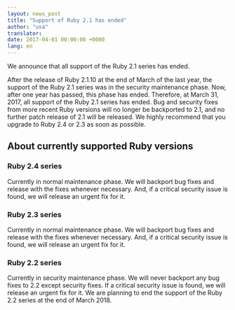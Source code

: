 ```yaml
---
layout: news_post
title: "Support of Ruby 2.1 has ended"
author: "usa"
translator:
date: 2017-04-01 00:00:00 +0000
lang: en
---
```


We announce that all support of the Ruby 2.1 series has ended.

After the release of Ruby 2.1.10 at the end of March of the last year,
the support of the Ruby 2.1 series was in the security maintenance phase.
Now, after one year has passed, this phase has ended.
Therefore, at March 31, 2017, all support of the Ruby 2.1 series has ended.
Bug and security fixes from more recent Ruby versions will no longer be
backported to 2.1, and no further patch release of 2.1 will be released.
We highly recommend that you upgrade to Ruby 2.4 or 2.3 as soon as possible.


## About currently supported Ruby versions

### Ruby 2.4 series

Currently in normal maintenance phase.
We will backport bug fixes and release with the fixes whenever necessary.
And, if a critical security issue is found, we will release an urgent fix
for it.

### Ruby 2.3 series

Currently in normal maintenance phase.
We will backport bug fixes and release with the fixes whenever necessary.
And, if a critical security issue is found, we will release an urgent fix
for it.

### Ruby 2.2 series

Currently in security maintenance phase.
We will never backport any bug fixes to 2.2 except security fixes.
If a critical security issue is found, we will release an urgent fix for it.
We are planning to end the support of the Ruby 2.2 series at the end of
March 2018.
